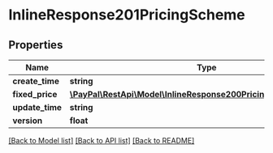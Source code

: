 # InlineResponse201PricingScheme

## Properties
Name | Type | Description | Notes
------------ | ------------- | ------------- | -------------
**create_time** | **string** |  | [optional] 
**fixed_price** | [**\PayPal\RestApi\Model\InlineResponse200PricingSchemeFixedPrice**](InlineResponse200PricingSchemeFixedPrice.md) |  | [optional] 
**update_time** | **string** |  | [optional] 
**version** | **float** |  | [optional] 

[[Back to Model list]](../README.md#documentation-for-models) [[Back to API list]](../README.md#documentation-for-api-endpoints) [[Back to README]](../README.md)


